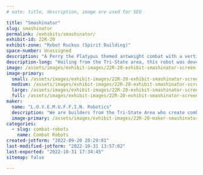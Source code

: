 ```yaml
---
# note: title, description, image are used for SEO

title: "Smashinator"
slug: smashinator
permalink: /exhibits/smashinator/
exhibit-id: 22R-20
exhibit-zone: "Robot Ruckus (Spirit Building)"
space-number: Unassigned
description: "A Perry the Platypus themed antweight combat with a vertical spinner (alternatively a wedge/lifter)."
description-long: "Hailing from the Tri-State area, this robot was developed to confuse the agents of the O.W.C.A. by the evil geniuses of L.O.V.E.M.U.F.F.I.N. through its resemblance of Agent P.  It has a vertically spinning weapon and may also run in vertically lifting/wedge configuration."
image: /assets/images/exhibit-images/22R-20-exhibit-smashinator-screen-shot-2022-08-15-at-4-56-40-pm-large.png
image-primary: 
  small: /assets/images/exhibit-images/22R-20-exhibit-smashinator-screen-shot-2022-08-15-at-4-56-40-pm-small.png
  medium: /assets/images/exhibit-images/22R-20-exhibit-smashinator-screen-shot-2022-08-15-at-4-56-40-pm-medium.png
  large: /assets/images/exhibit-images/22R-20-exhibit-smashinator-screen-shot-2022-08-15-at-4-56-40-pm-large.png
  full: /assets/images/exhibit-images/22R-20-exhibit-smashinator-screen-shot-2022-08-15-at-4-56-40-pm-full.png
maker: 
  name: "L.O.V.E.M.U.F.F.I.N. Robotics"
  description: "We are builders from the Tri-State Area who create combat robots in the motif of the evil geniuses from Phineas & Ferb. "
  image-primary: /assets/images/exhibit-images/22R-20-maker-smashinator-lovemuffinlogo-medium.jpg
categories: 
  - slug: combat-robots
    name: Combat Robots
created-jotform: "2022-09-20 20:29:01"
last-modified-jotform: "2022-10-31 13:57:02"
last-exported: "2022-10-31 17:34:45"
sitemap: false

---
```

